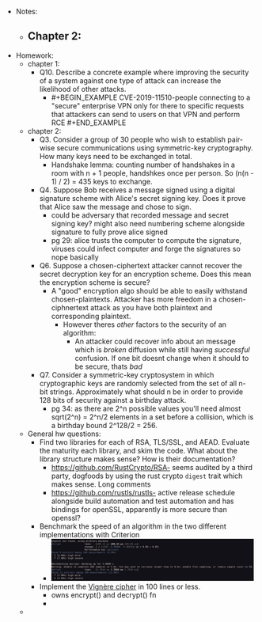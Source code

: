 - Notes:
	- Chapter 2:
		-
- Homework:
	- chapter 1:
		- Q10. Describe a concrete example where improving the security of a system against one type of attack can increase the likelihood of other attacks.
			- #+BEGIN_EXAMPLE
			  CVE-2019-11510-people connecting to a "secure" enterprise VPN only for there to specific requests that attackers can send to users on that VPN and perform RCE
			  #+END_EXAMPLE
	- chapter 2:
		- Q3. Consider a group of 30 people who wish to establish pair-wise secure communications using symmetric-key cryptography. How many keys need to be exchanged in total.
			- Handshake lemma: counting number of handshakes in a room with n + 1 people, handshkes once per person. So (n(n - 1) / 2) = 435 keys to exchange.
		- Q4. Suppose Bob receives a message signed using a digital signature scheme with Alice's secret signing key. Does it prove that Alice saw the message and chose to sign.
			- could be adversary that recorded message and secret signing key? might also need numbering scheme alongside signature to fully prove alice signed
			- pg 29: alice trusts the computer to compute the signature,  viruses could infect computer and forge the signatures so nope basically
		- Q6. Suppose a chosen-ciphertext attacker cannot recover the secret decryption key for an encryption scheme. Does this mean the encryption scheme is secure?
			- A "good" encryption algo should be able to easily withstand chosen-plaintexts. Attacker has more freedom in a chosen-ciphnertext attack as you have both plaintext and corresponding plaintext.
				- However theres *other* factors to the security of an algorithm:
					- An attacker could recover info about an message which is *broken* diffusion while still having *successful* confusion. If one bit doesnt change when it should to be secure, thats *bad*
		- Q7. Consider a symmetric-key cryptosystem in which cryptographic keys are randomly selected from the set of all n-bit strings. Approximately what should n be in order to provide 128 bits of security against a birthday attack.
			- pg 34: as there are 2^n possible values you'll need almost sqrt(2^n) = 2^n/2 elements in a set before a collision, which is a birthday bound 2^128/2 = 256.
	- General hw questions:
		- Find two libraries for each of RSA, TLS/SSL, and AEAD. Evaluate the maturity each library, and skim the code. What about the library structure makes sense? How is their documentation?
			- https://github.com/RustCrypto/RSA- seems audited by a third party, dogfoods by using the rust crypto `digest` trait which makes sense. Long comments
			- https://github.com/rustls/rustls- active release schedule alongside build automation and test automation and has bindings for openSSL, apparently is more secure than openssl?
		- Benchmark the speed of an algorithm in the two different implementations with Criterion
			- ![Screenshot from 2022-11-30 13-16-25.png](../assets/Screenshot_from_2022-11-30_13-16-25_1669832344101_0.png)
		- Implement the [Vignère cipher](https://en.wikipedia.org/wiki/Vigen%C3%A8re_cipher) in 100 lines or less.
			- owns encrypt() and decrypt() fn
			-
	-
